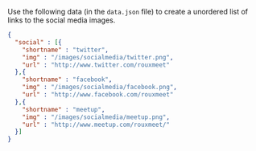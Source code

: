 Use the following data (in the `data.json` file) to create a unordered list of links to the social media images.

```json
{
  "social" : [{
    "shortname" : "twitter",
    "img" : "/images/socialmedia/twitter.png",
    "url" : "http://www.twitter.com/rouxmeet"
  },{
    "shortname" : "facebook",
    "img" : "/images/socialmedia/facebook.png",
    "url" : "http://www.facebook.com/rouxmeet"
  },{
    "shortname" : "meetup",
    "img" : "/images/socialmedia/meetup.png",
    "url" : "http://www.meetup.com/rouxmeet/"
  }]
}
```
